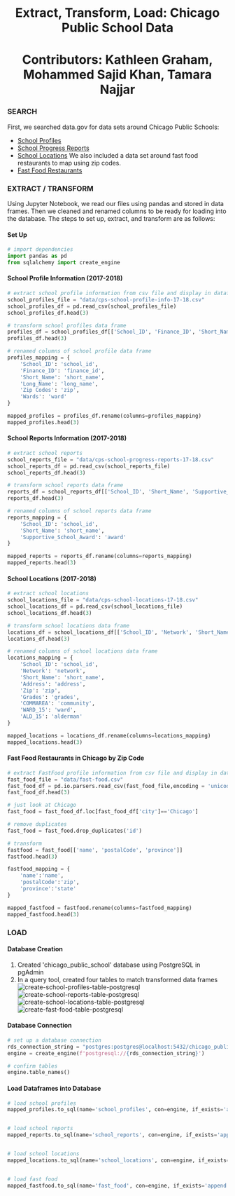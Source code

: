 # <h1 align='center'>Extract, Transform, Load: Chicago Public School Data</h1>
## <h1 align='center'>Contributors: Kathleen Graham, Mohammed Sajid Khan, Tamara Najjar</h1>


### SEARCH


First, we searched data.gov for data sets around Chicago Public Schools:
* [School Profiles](https://catalog.data.gov/dataset/chicago-public-schools-school-profile-information-sy1718)
* [School Progress Reports](https://catalog.data.gov/dataset/chicago-public-schools-school-progress-reports-sy1718)
* [School Locations](https://catalog.data.gov/dataset/chicago-public-schools-school-locations-sy1819)
We also included a data set around fast food restaurants to map using zip codes.
* [Fast Food Restaurants](https://data.world/datafiniti/fast-food-restaurants-across-america)


### EXTRACT / TRANSFORM


Using Jupyter Notebook, we read our files using pandas and stored in data frames. Then we cleaned and renamed columns to be ready for loading into the database. The steps to set up, extract, and transform are as follows: 


#### Set Up

```python
# import dependencies
import pandas as pd
from sqlalchemy import create_engine
```


#### School Profile Information (2017-2018)

```python
# extract school profile information from csv file and display in dataframe
school_profiles_file = "data/cps-school-profile-info-17-18.csv"
school_profiles_df = pd.read_csv(school_profiles_file)
school_profiles_df.head(3)
```


```python
# transform school profiles data frame
profiles_df = school_profiles_df[['School_ID', 'Finance_ID', 'Short_Name', 'Long_Name', 'Zip Codes', 'Wards']]
profiles_df.head(3)
```


```python
# renamed columns of school profile data frame
profiles_mapping = {
    'School_ID': 'school_id',
    'Finance_ID': 'finance_id',
    'Short_Name': 'short_name',
    'Long_Name': 'long_name',
    'Zip Codes': 'zip',
    'Wards': 'ward'
}

mapped_profiles = profiles_df.rename(columns=profiles_mapping)
mapped_profiles.head(3)
```


#### School Reports Information (2017-2018)

```python
# extract school reports
school_reports_file = "data/cps-school-progress-reports-17-18.csv"
school_reports_df = pd.read_csv(school_reports_file)
school_reports_df.head(3)
```


```python
# transform school reports data frame
reports_df = school_reports_df[['School_ID', 'Short_Name', 'Supportive_School_Award']]
reports_df.head(3)
```


```python
# renamed columns of school reports data frame
reports_mapping = {
    'School_ID': 'school_id',
    'Short_Name': 'short_name',
    'Supportive_School_Award': 'award'
}

mapped_reports = reports_df.rename(columns=reports_mapping)
mapped_reports.head(3)
```


#### School Locations (2017-2018)

```python
# extract school locations
school_locations_file = "data/cps-school-locations-17-18.csv"
school_locations_df = pd.read_csv(school_locations_file)
school_locations_df.head(3)
```


```python
# transform school locations data frame
locations_df = school_locations_df[['School_ID', 'Network', 'Short_Name', 'Address', 'Zip', 'Grades', 'COMMAREA', 'WARD_15', 'ALD_15']]
locations_df.head(3)
```


```python
# renamed columns of school locations data frame
locations_mapping = {
    'School_ID': 'school_id',
    'Network': 'network',
    'Short_Name': 'short_name',
    'Address': 'address',
    'Zip': 'zip', 
    'Grades': 'grades',
    'COMMAREA': 'community',
    'WARD_15': 'ward',
    'ALD_15': 'alderman'
}

mapped_locations = locations_df.rename(columns=locations_mapping)
mapped_locations.head(3)
```


#### Fast Food Restaurants in Chicago by Zip Code


```python
# extract FastFood profile information from csv file and display in dataframe
fast_food_file = "data/fast-food.csv"
fast_food_df = pd.io.parsers.read_csv(fast_food_file,encoding = 'unicode_escape',dtype={'postalCode': 'str'})
fast_food_df.head(3)
```


```python
# just look at Chicago
fast_food = fast_food_df.loc[fast_food_df['city']=='Chicago']

# remove duplicates
fast_food = fast_food.drop_duplicates('id')

# transform
fastfood = fast_food[['name', 'postalCode', 'province']]
fastfood.head(3)
```


```python
fastfood_mapping = {
    'name':'name',
    'postalCode':'zip', 
    'province':'state'
}

mapped_fastfood = fastfood.rename(columns=fastfood_mapping)
mapped_fastfood.head(3)
```


### LOAD


#### Database Creation

1. Created 'chicago_public_school' database using PostgreSQL in pgAdmin
2. In a query tool, created four tables to match transformed data frames
![create-school-profiles-table-postgresql]()
![create-school-reports-table-postgresql]()
![create-school-locations-table-postgresql]()
![create-fast-food-table-postgresql]()


#### Database Connection

```python
# set up a database connection
rds_connection_string = "postgres:postgres@localhost:5432/chicago_public_school"
engine = create_engine(f'postgresql://{rds_connection_string}')
```


```python
# confirm tables
engine.table_names()
```


#### Load Dataframes into Database

```python
# load school profiles
mapped_profiles.to_sql(name='school_profiles', con=engine, if_exists='append', index=True)


# load school reports
mapped_reports.to_sql(name='school_reports', con=engine, if_exists='append')


# load school locations
mapped_locations.to_sql(name='school_locations', con=engine, if_exists='append')


# load fast food
mapped_fastfood.to_sql(name='fast_food', con=engine, if_exists='append')
```




